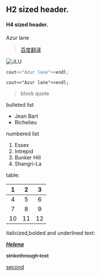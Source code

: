 ## H2 sized header.

#### H4 sized header.



Azur lane

> [百度翻译](https://fanyi.baidu.com/?aldtype=16047#en/zh/azur%20lane)



![JLU](http://www.jlu.edu.cn/images/logo.jpg)





```c++
cout<<"Azur lane"<<endl;
```



`cout<<"Azur lane"<<endl;`



> block quote



bulleted list

- Jean Bart
- Richelieu



numbered list

1. Essex
2. Intrepid
3. Bunker Hill
4. Shangri-La



table:

|  1   |  2   |  3   |
| :--: | :--: | :--: |
|  4   |  5   |  6   |
|  7   |  8   |  9   |
|  10  |  11  |  12  |



italicized,bolded and underlined text:

<u>***Helena***</u>



~~strikethrough text~~







[second](second.md)

